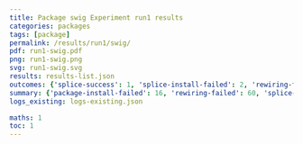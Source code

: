 ```yaml
---
title: Package swig Experiment run1 results
categories: packages
tags: [package]
permalink: /results/run1/swig/
pdf: run1-swig.pdf
png: run1-swig.png
svg: run1-swig.svg
results: results-list.json
outcomes: {'splice-success': 1, 'splice-install-failed': 2, 'rewiring-failed': 3, 'package-install-failed': 4, 'splice-concretization-failed': 5}
summary: {'package-install-failed': 16, 'rewiring-failed': 60, 'splice-concretization-failed': 3, 'splice-install-failed': 11, 'splice-success': 29, 'success-no-prediction': 0, 'predictions': {'spack-test': 29, 'symbolator': 29, 'libabigail': 29}, 'no-results-generated': 0, 'results-generated': 27, 'total-runs': 27}
logs_existing: logs-existing.json

maths: 1
toc: 1
---
```

